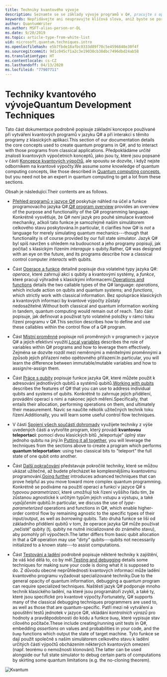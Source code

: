 ```yaml
---
title: Techniky kvantového vývoje
description: Seznamte se se základy vývoje programů v Q#, pracujte s operacemi, funkcemi, proměnnými a qubity a vytvořte si jednoduchý program.
keywords: Nepřidávejte ani neupravujte klíčová slova, aniž byste se poradili se svým odborníkem na SEO.
author: QuantumWriter
ms.author: MSFT-alias-person-or-DL
ms.date: 9/20/2019
ms.topic: article-type-from-white-list
uid: microsoft.quantum.techniques.intro
ms.openlocfilehash: e5b7fbde18afbc0333d89f70c5e4596848e30f4f
ms.sourcegitcommit: 9d1c045cf1a2c3e19030cb38dbc7496dbd24ab58
ms.translationtype: HT
ms.contentlocale: cs-CZ
ms.lasthandoff: 04/13/2020
ms.locfileid: "77907711"
---
```

# <a name="quantum-development-techniques"></a><span data-ttu-id="c8639-104">Techniky kvantového vývoje</span><span class="sxs-lookup"><span data-stu-id="c8639-104">Quantum Development Techniques</span></span>

<span data-ttu-id="c8639-105">Tato část dokumentace podrobně popisuje základní koncepce používané při vytváření kvantových programů v jazyku Q# a při interakci s těmito programy z klasických aplikací.</span><span class="sxs-lookup"><span data-stu-id="c8639-105">This section of our documentation details the core concepts used to create quantum programs in Q#, and to interact with those programs from classical applications.</span></span>
<span data-ttu-id="c8639-106">Předpokládáme *určité* znalosti kvantových výpočetních konceptů, jako jsou ty, které jsou popsané v části [Koncepce kvantových výpočtů](xref:microsoft.quantum.concepts.intro), ale spoustu se dozvíte, i když nejste odborníkem na kvantové výpočty.</span><span class="sxs-lookup"><span data-stu-id="c8639-106">We assume *some* knowledge of quantum computing concepts, like those described in [Quantum computing concepts](xref:microsoft.quantum.concepts.intro), but you need not be an expert in quantum computing to get a lot from these sections.</span></span>

<span data-ttu-id="c8639-107">Obsah je následující.</span><span class="sxs-lookup"><span data-stu-id="c8639-107">Their contents are as follows.</span></span>

- <span data-ttu-id="c8639-108">[Přehled programů v jazyce Q#](xref:microsoft.quantum.techniques.file-structure) poskytuje náhled na účel a funkce programovacího jazyka Q#.</span><span class="sxs-lookup"><span data-stu-id="c8639-108">[Q# program overview](xref:microsoft.quantum.techniques.file-structure) provides an overview of the purpose and functionality of the Q# programming language.</span></span> 
    <span data-ttu-id="c8639-109">Konkrétně vysvětluje, že Q# *není* jazyk pro pouhé simulace kvantové mechaniky, ačkoli tato funkce je samozřejmě naším simulátorem celkového stavu poskytována.</span><span class="sxs-lookup"><span data-stu-id="c8639-109">In particular, it clarifies how Q# is *not* a language for merely simulating quantum mechanics---though that functionality is of course provided by our full state simulator.</span></span> 
    <span data-ttu-id="c8639-110">Jazyk Q# byl spíš navržen s ohledem na budoucnost a jeho programy popisují, jak počítač s klasickým řízením *interaguje* s qubity.</span><span class="sxs-lookup"><span data-stu-id="c8639-110">Rather, Q# was designed with an eye on the future, and its programs describe how a classical control computer *interacts* with qubits.</span></span> 

- <span data-ttu-id="c8639-111">Část [Operace a funkce](xref:microsoft.quantum.techniques.opsandfunctions) detailně popisuje dva volatelné typy jazyka Q#: *operace*, které zahrnují akci s qubity a kvantovými systémy, a *funkce*, které pracují výhradně s klasickými informacemi.</span><span class="sxs-lookup"><span data-stu-id="c8639-111">[Operations and functions](xref:microsoft.quantum.techniques.opsandfunctions) details the two callable types of the Q# language: *operations*, which include action on qubits and quantum systems; and *functions*, which strictly work with classical information.</span></span> 
    <span data-ttu-id="c8639-112">Bez spolupráce klasických a kvantových informací by kvantové výpočty zůstaly nedosažitelné.</span><span class="sxs-lookup"><span data-stu-id="c8639-112">Without both classical and quantum information working in tandem, quantum computing would remain out of reach.</span></span> 
    <span data-ttu-id="c8639-113">Tato část popisuje, jak definovat a používat tyto volatelné položky v rámci toku řízení programu v Q#.</span><span class="sxs-lookup"><span data-stu-id="c8639-113">This section describes how to define and use these callables within the control flow of a Q# program.</span></span>

- <span data-ttu-id="c8639-114">Část [Místní proměnné](xref:microsoft.quantum.techniques.local-variables) popisuje roli proměnných v programech v jazyce Q# a jejich efektivní využití.</span><span class="sxs-lookup"><span data-stu-id="c8639-114">[Local variables](xref:microsoft.quantum.techniques.local-variables) describes the role of variables within Q# programs and how to leverage them effectively.</span></span> 
    <span data-ttu-id="c8639-115">Zejména se dozvíte rozdíl mezi neměnnými a měnitelnými proměnnými a způsob jejich přiřazení nebo opětovného přiřazení.</span><span class="sxs-lookup"><span data-stu-id="c8639-115">In particular, you will learn the difference between immutable/mutable variables and how to assign/re-assign them.</span></span>

- <span data-ttu-id="c8639-116">Část [Práce s qubity](xref:microsoft.quantum.techniques.qubits) popisuje funkce jazyka Q#, které můžete použít k adresování jednotlivých qubitů a systémů qubitů.</span><span class="sxs-lookup"><span data-stu-id="c8639-116">[Working with qubits](xref:microsoft.quantum.techniques.qubits) describes the features of Q# that you can use to address individual qubits and systems of qubits.</span></span> 
    <span data-ttu-id="c8639-117">Konkrétně to zahrnuje jejich přidělení, provádění operací s nimi a nakonec jejich měření.</span><span class="sxs-lookup"><span data-stu-id="c8639-117">Specifically, that entails their allocation, performing operations on them, and ultimately their measurement.</span></span> 
    <span data-ttu-id="c8639-118">Navíc se naučíte několik užitečných technik toku řízení.</span><span class="sxs-lookup"><span data-stu-id="c8639-118">Additionally, you will learn some useful control flow techniques.</span></span>

- <span data-ttu-id="c8639-119">V části [Spojení všech součástí dohromady](xref:microsoft.quantum.techniques.puttingittogether) využijete techniky z výše uvedených částí a vytvoříte program, který provádí **kvantovou teleportaci**: pomocí dvou klasických bitů „teleportuje“ úplný stav jednoho qubitu na jiný.</span><span class="sxs-lookup"><span data-stu-id="c8639-119">In [Putting it all together](xref:microsoft.quantum.techniques.puttingittogether), you will leverage the techniques from the sections above to create a program which performs **quantum teleportation**: using two classical bits to "teleport" the full state of one qubit onto another.</span></span>

- <span data-ttu-id="c8639-120">Část [Další pokračování](xref:microsoft.quantum.techniques.going-further) představuje pokročilé techniky, které se můžou ukázat užitečné, až budete přecházet ke komplexnějšímu kvantovému programování.</span><span class="sxs-lookup"><span data-stu-id="c8639-120">[Going further](xref:microsoft.quantum.techniques.going-further) introduces advanced techniques that can prove helpful as you move toward more complex quantum programming.</span></span> 
    <span data-ttu-id="c8639-121">Konkrétně se podíváme na použití operací a funkcí v jazyce Q# s *typovou parametrizací*, které umožňují tok řízení vyššího řádu tím, že zůstanou agnostické k určitým typům jejich vstupu a výstupu, a také *vypůjčením* qubitů.</span><span class="sxs-lookup"><span data-stu-id="c8639-121">In particular, we discuss the use of *type-parameterized* operations and functions in Q#, which enable higher-order control flow by remaining agnostic to the specific types of their input/output, as well as *borrowing* qubits.</span></span> 
    <span data-ttu-id="c8639-122">Tato druhá funkce se liší od základního přidělení qubitů v tom, že operace jazyka Q# může používat „nečisté“ qubity (tj. qubity ne nutně inicializované do známého stavu), aby pomohly při výpočtech.</span><span class="sxs-lookup"><span data-stu-id="c8639-122">The latter differs from basic qubit allocation in that a Q# operation may use "dirty" qubits---qubits not necessarily initialized to a known state---to assist computations.</span></span>

- <span data-ttu-id="c8639-123">Část [Testování a ladění](xref:microsoft.quantum.techniques.testing-and-debugging) podrobně popisuje některé techniky k zajištění, že váš kód dělá to, co by měl.</span><span class="sxs-lookup"><span data-stu-id="c8639-123">[Testing and debugging](xref:microsoft.quantum.techniques.testing-and-debugging) details some techniques for making sure your code is doing what it is supposed to do.</span></span> 
    <span data-ttu-id="c8639-124">Z důvodu obecné neprůhlednosti kvantových informací může ladění kvantového programu vyžadovat specializované techniky.</span><span class="sxs-lookup"><span data-stu-id="c8639-124">Due to the general opacity of quantum information, debugging a quantum program can require specialized techniques.</span></span> 
    <span data-ttu-id="c8639-125">Naštěstí jazyk Q# podporuje mnoho technik klasického ladění, na které jsou programátoři zvyklí, a také ty, které jsou specifické pro kvantové výpočty.</span><span class="sxs-lookup"><span data-stu-id="c8639-125">Fortunately, Q# supports many of the classical debugging techniques programmers are used to, as well as those that are quantum-specific.</span></span> <span data-ttu-id="c8639-126">Patří mezi ně vytváření a spouštění testů jednotek v jazyce Q#, vkládání *kontrolních výrazů* pro hodnoty a pravděpodobnosti do kódu a funkce `Dump`, které vypisuje stav cílového počítače.</span><span class="sxs-lookup"><span data-stu-id="c8639-126">These include creating/running unit tests in Q#, embedding *assertions* on values and probabilities in your code, and the `Dump` functions which output the state of target machine.</span></span> 
    <span data-ttu-id="c8639-127">Tyto funkce se dají použít společně s naším simulátorem celkového stavu k ladění určitých částí výpočtů obcházením některých kvantových omezení (např. teorému o nemožnosti klonování).</span><span class="sxs-lookup"><span data-stu-id="c8639-127">The latter can be used alongside our full state simulator to debug certain parts of computations by skirting some quantum limitations (e.g. the no-cloning theorem).</span></span>


![Kvantum](~/media/mobius_strip_preview.png)
